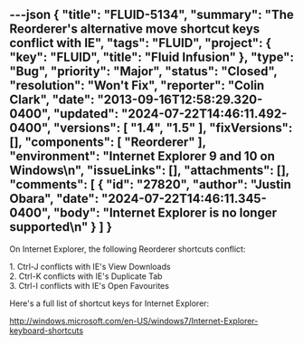 ---json
{
  "title": "FLUID-5134",
  "summary": "The Reorderer's alternative move shortcut keys conflict with IE",
  "tags": "FLUID",
  "project": {
    "key": "FLUID",
    "title": "Fluid Infusion"
  },
  "type": "Bug",
  "priority": "Major",
  "status": "Closed",
  "resolution": "Won't Fix",
  "reporter": "Colin Clark",
  "date": "2013-09-16T12:58:29.320-0400",
  "updated": "2024-07-22T14:46:11.492-0400",
  "versions": [
    "1.4",
    "1.5"
  ],
  "fixVersions": [],
  "components": [
    "Reorderer"
  ],
  "environment": "Internet Explorer 9 and 10 on Windows\n",
  "issueLinks": [],
  "attachments": [],
  "comments": [
    {
      "id": "27820",
      "author": "Justin Obara",
      "date": "2024-07-22T14:46:11.345-0400",
      "body": "Internet Explorer is no longer supported\n"
    }
  ]
}
---
On Internet Explorer, the following Reorderer shortcuts conflict:

1\. Ctrl-J conflicts with IE's View Downloads\
2\. Ctrl-K conflicts with IE's Duplicate Tab \
3\. Ctrl-I conflicts with IE's Open Favourites

Here's a full list of shortcut keys for Internet Explorer:

<http://windows.microsoft.com/en-US/windows7/Internet-Explorer-keyboard-shortcuts>

        